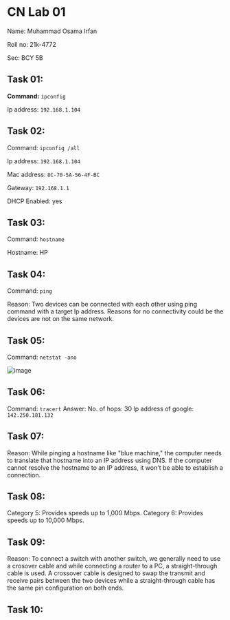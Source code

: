 # CN Lab 01
Name: Muhammad Osama Irfan

Roll no: 21k-4772

Sec: BCY 5B

## Task 01:
**Command:** `ipconfig`

Ip address: `192.168.1.104`

## Task 02:
Command: `ipconfig /all`

Ip address: `192.168.1.104`

Mac address: `8C-70-5A-56-4F-BC`

Gateway: `192.168.1.1`

DHCP Enabled: yes 

## Task 03:
Command: `hostname`

Hostname: HP

## Task 04:
Command: `ping`

Reason: Two devices can be connected with each other using ping command with a target Ip address. Reasons for no connectivity could be the devices are not on the same network.

## Task 05:
Command: `netstat -ano`

![image](https://github.com/osamaairfan/Computer-Networks/assets/115397536/0bc6d1f3-d3f5-48c9-aaa4-d19ab7bd1a7a)


## Task 06:
Command: `tracert`
Answer: 
No. of hops: 30
Ip address of google: `142.250.181.132`

## Task 07:
Reason: While pinging a hostname like "blue machine," the computer needs to translate that hostname into an IP address using DNS. If the computer cannot resolve the hostname to an IP address, it won't be able to establish a connection.

## Task 08:
Category 5: Provides speeds up to 1,000 Mbps.
Category 6: Provides speeds up to 10,000 Mbps.

## Task 09:
Reason: To connect a switch with another switch, we generally need to use a crosover cable and while connecting a router to a PC, a straight-through cable is used. A crossover cable is designed to swap the transmit and receive pairs between the two devices while a straight-through cable has the same pin configuration on both ends.

## Task 10:



